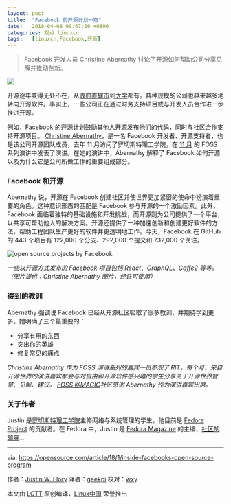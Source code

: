```yaml
---
layout: post
title:	"Facebook 的开源计划一窥"
date:	2018-04-08 09:47:00 +0800 
categories:	观点 linuxcn 
tags:	[linuxcn,Facebook,开源]
---
```




> 
> Facebook 开发人员 Christine Abernathy 讨论了开源如何帮助公司分享见解并推动创新。
> 
> 
> 


 


![](/Asserts/Images//attachment/album/201804/08/094719tzkvy1y1h7e6y7et.jpg)


开源逐年变得无处不在，从[政府直辖市](https://opensource.com/article/17/8/tirana-government-chooses-open-source)到[大学](https://opensource.com/article/16/12/2016-election-night-hackathon)都有。各种规模的公司也越来越多地转向开源软件。事实上，一些公司正在通过财务支持项目或与开发人员合作进一步推进开源。


例如，Facebook 的开源计划鼓励其他人开源发布他们的代码，同时与社区合作支持开源项目。 [Christine Abernathy](https://twitter.com/abernathyca)，是一名 Facebook 开发者、开源支持者，也是该公司开源团队成员，去年 11 月访问了罗切斯特理工学院，在 [11 月](https://www.eventbrite.com/e/fossmagic-talks-open-source-facebook-with-christine-abernathy-tickets-38955037566#) 的 FOSS 系列演讲中发表了演讲。在她的演讲中，Abernathy 解释了 Facebook 如何开源以及为什么它是公司所做工作的重要组成部分。


### Facebook 和开源


Abernathy 说，开源在 Facebook 创建社区并使世界更加紧密的使命中扮演着重要的角色。这种意识形态的匹配是 Facebook 参与开源的一个激励因素。此外，Facebook 面临着独特的基础设施和开发挑战，而开源则为公司提供了一个平台，以共享可帮助他人的解决方案。开源还提供了一种加速创新和创建更好软件的方法，帮助工程团队生产更好的软件并更透明地工作。今天，Facebook 在 GitHub 的 443 个项目有 122,000 个分支、292,000 个提交和 732,000 个关注。


![open source projects by Facebook](/Asserts/Images//attachment/album/201804/08/094723beiejkke0binemn3.png "open source projects by Facebood")


*一些以开源方式发布的 Facebook 项目包括 React、GraphQL、Caffe2 等等。（图片提供：Christine Abernathy 图片，经许可使用）*


### 得到的教训


Abernathy 强调说 Facebook 已经从开源社区吸取了很多教训，并期待学到更多。她明确了三个最重要的：


* 分享有用的东西
* 突出你的英雄
* 修复常见的痛点


*Christine Abernathy 作为 FOSS 演讲系列的嘉宾一员参观了 RIT。每个月，来自开源世界的演讲嘉宾都会与对自由和开源软件感兴趣的学生分享关于开源世界智慧、见解、建议。 [FOSS @MAGIC](http://foss.rit.edu/)社区感谢 Abernathy 作为演讲嘉宾出席。*


### 关于作者


Justin 是[罗切斯特理工学院](https://www.rit.edu/)主修网络与系统管理的学生。他目前是 [Fedora Project](https://fedoraproject.org/wiki/Overview) 的贡献者。在 Fedora 中，Justin 是 [Fedora Magazine](https://fedoramagazine.org/) 的主编，[社区的领导](https://fedoraproject.org/wiki/CommOps)... 




---


via: <https://opensource.com/article/18/1/inside-facebooks-open-source-program>


作者：[Justin W. Flory](https://opensource.com/users/jflory) 译者：[geekpi](https://github.com/geekpi) 校对：[wxy](https://github.com/wxy)


本文由 [LCTT](https://github.com/LCTT/TranslateProject) 原创编译，[Linux中国](https://linux.cn/) 荣誉推出
